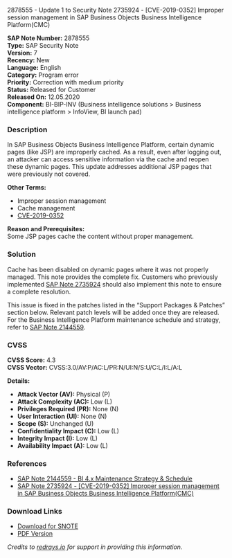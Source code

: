 2878555 - Update 1 to Security Note 2735924 - [CVE-2019-0352] Improper session management in SAP Business Objects Business Intelligence Platform(CMC)

**SAP Note Number:** 2878555  
**Type:** SAP Security Note  
**Version:** 7  
**Recency:** New  
**Language:** English  
**Category:** Program error  
**Priority:** Correction with medium priority  
**Status:** Released for Customer  
**Released On:** 12.05.2020  
**Component:** BI-BIP-INV (Business intelligence solutions > Business intelligence platform > InfoView, BI launch pad)

### Description
In SAP Business Objects Business Intelligence Platform, certain dynamic pages (like JSP) are improperly cached. As a result, even after logging out, an attacker can access sensitive information via the cache and reopen these dynamic pages. This update addresses additional JSP pages that were previously not covered.

**Other Terms:**  
- Improper session management  
- Cache management  
- [CVE-2019-0352](https://cve.mitre.org/cgi-bin/cvename.cgi?name=CVE-2019-0352)

**Reason and Prerequisites:**  
Some JSP pages cache the content without proper management.

### Solution
Cache has been disabled on dynamic pages where it was not properly managed. This note provides the complete fix. Customers who previously implemented [SAP Note 2735924](https://me.sap.com/notes/2735924) should also implement this note to ensure a complete resolution.

This issue is fixed in the patches listed in the “Support Packages & Patches” section below. Relevant patch levels will be added once they are released. For the Business Intelligence Platform maintenance schedule and strategy, refer to [SAP Note 2144559](https://me.sap.com/notes/2144559).

### CVSS
**CVSS Score:** 4.3  
**CVSS Vector:** CVSS:3.0/AV:P/AC:L/PR:N/UI:N/S:U/C:L/I:L/A:L

**Details:**  
- **Attack Vector (AV):** Physical (P)  
- **Attack Complexity (AC):** Low (L)  
- **Privileges Required (PR):** None (N)  
- **User Interaction (UI):** None (N)  
- **Scope (S):** Unchanged (U)  
- **Confidentiality Impact (C):** Low (L)  
- **Integrity Impact (I):** Low (L)  
- **Availability Impact (A):** Low (L)

### References
- [SAP Note 2144559 - BI 4.x Maintenance Strategy & Schedule](https://me.sap.com/notes/2144559)
- [SAP Note 2735924 - [CVE-2019-0352] Improper session management in SAP Business Objects Business Intelligence Platform(CMC)](https://me.sap.com/notes/2735924)

### Download Links
- [Download for SNOTE](https://notesdownloads.sap.com/note/0040000000796492020)
- [PDF Version](https://userapps.support.sap.com/sap/support/sfm/notes/print/0002878555?language=en-US&token=83D41F143E7EC615862E9C3DAC620B63)

*Credits to [redrays.io](https://redrays.io) for support in providing this information.*